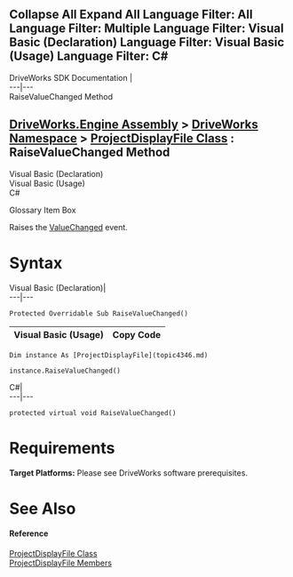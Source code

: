 Collapse All Expand All Language Filter: All  Language Filter: Multiple  Language Filter: Visual Basic (Declaration) Language Filter: Visual Basic (Usage) Language Filter: C#  
---  
DriveWorks SDK Documentation  |   
---|---  
RaiseValueChanged Method   
  
[DriveWorks.Engine Assembly](topic2156.md) > [DriveWorks Namespace](topic2159.md) > [ProjectDisplayFile Class](topic4346.md) : RaiseValueChanged Method  
---  
  
Visual Basic (Declaration)    
Visual Basic (Usage)    
C# 

Glossary Item Box

Raises the [ValueChanged](topic4355.md) event. 

# Syntax

Visual Basic (Declaration)|   
---|---  
      
    
    Protected Overridable Sub RaiseValueChanged()   
  
Visual Basic (Usage)| Copy Code  
---|---  
      
    
    Dim instance As [ProjectDisplayFile](topic4346.md)
     
    instance.RaiseValueChanged()  
  
C#|   
---|---  
      
    
    protected virtual void RaiseValueChanged()  
  
# Requirements

**Target Platforms:** Please see DriveWorks software prerequisites.

# See Also

#### Reference

[ProjectDisplayFile Class](topic4346.md)   
[ProjectDisplayFile Members](topic4347.md)


